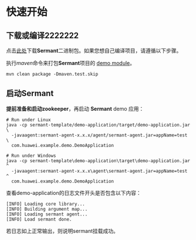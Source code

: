# 快速开始

## 下载或编译2222222

点击[此处](https://github.com/huaweicloud/Sermant/releases)下载**Sermant**二进制包。如果您想自己编译项目，请遵循以下步骤。

执行*maven*命令来打包**Sermant**项目的 [demo module](https://github.com/huaweicloud/Sermant-examples/tree/main/sermant-template)。

```shell
mvn clean package -Dmaven.test.skip
```

## 启动Sermant

**提前准备和启动zookeeper**，再启动 **Sermant** demo 应用：

```shell
# Run under Linux
java -cp sermant-template/demo-application/target/demo-application.jar \
  -javaagent:sermant-agent-x.x.x/agent/sermant-agent.jar=appName=test \
  com.huawei.example.demo.DemoApplication
```

```shell
# Run under Windows
java -cp sermant-template\demo-application\target\demo-application.jar ^
  -javaagent:sermant-agent-x.x.x\agent\sermant-agent.jar=appName=test ^
  com.huawei.example.demo.DemoApplication
```

查看demo-application的日志文件开头是否包含以下内容：

```
[INFO] Loading core library... 
[INFO] Building argument map... 
[INFO] Loading sermant agent... 
[INFO] Load sermant done. 
```

若日志如上正常输出，则说明sermant挂载成功。
